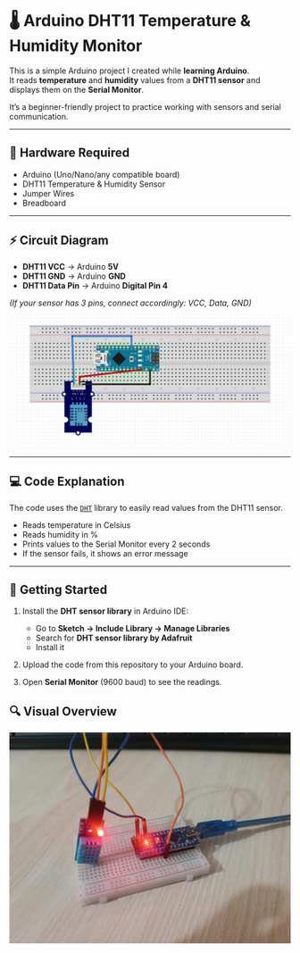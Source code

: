 # 🌡️ Arduino DHT11 Temperature & Humidity Monitor

This is a simple Arduino project I created while **learning Arduino**.  
It reads **temperature** and **humidity** values from a **DHT11 sensor** and displays them on the **Serial Monitor**.

It’s a beginner-friendly project to practice working with sensors and serial communication.

---

## 🔧 Hardware Required

- Arduino (Uno/Nano/any compatible board)
- DHT11 Temperature & Humidity Sensor
- Jumper Wires
- Breadboard

---

## ⚡ Circuit Diagram

- **DHT11 VCC** → Arduino **5V**
- **DHT11 GND** → Arduino **GND**
- **DHT11 Data Pin** → Arduino **Digital Pin 4**

_(If your sensor has 3 pins, connect accordingly: VCC, Data, GND)_

 <img src="media/Circuit_Diagram.png"  />
 
---

## 💻 Code Explanation

The code uses the [`DHT`](https://github.com/adafruit/DHT-sensor-library) library to easily read values from the DHT11 sensor.

- Reads temperature in Celsius
- Reads humidity in %
- Prints values to the Serial Monitor every 2 seconds
- If the sensor fails, it shows an error message

---

## 🚀 Getting Started

1. Install the **DHT sensor library** in Arduino IDE:

   - Go to **Sketch → Include Library → Manage Libraries**
   - Search for **DHT sensor library by Adafruit**
   - Install it

2. Upload the code from this repository to your Arduino board.

3. Open **Serial Monitor** (9600 baud) to see the readings.

## 🔍 Visual Overview

 <img src="media/picture_1.jpg" width="570" />
